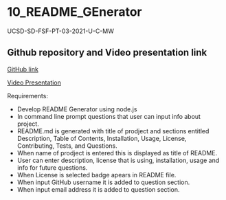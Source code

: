 # 10_README_GEnerator

UCSD-SD-FSF-PT-03-2021-U-C-MW

## Github repository and Video presentation link

[GitHub link](https://github.com/djony88/10_README_Generator/tree/master)

[Video Presentation](https://drive.google.com/file/d/1fwi-6UoxU9uyawpZgoQMGV0SLEr0u6dM/view)

Requirements:

* Develop README Generator using node.js
* In command line prompt questions that user can input info about project.
* README.md is generated with title of prodject and sections entitled Description, Table of Contents, Installation, Usage, License, Contributing, Tests, and Questions.
* When name of prodject is entered this is displayed as title of README.
* User can enter description, license that is using, installation, usage and info for future questions.
* When License is selected badge apears in README file.
* When input GitHub username it is added to question section.
* When input email address it is added to question section.


